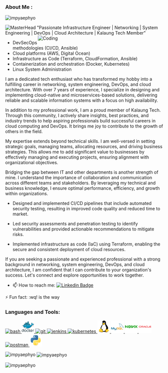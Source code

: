 ### About Me :
<p align="left"> <img src="https://komarev.com/ghpvc/?username=impyaephyo&label=Profile%20views&color=0e75b6&style=flat" alt="impyaephyo" /> </p>

![MasterHead](https://piensoexisto.com/wp-content/uploads/2022/02/1_C-06JO_UVDCaE5zm_09J2w.gif)
"Passionate Infrastructure Engineer | Networking | System Engineering | DevOps | Cloud Architecture | Kalaung Tech Member"
<img align="right" alt="Coding" width="400" src="https://camo.githubusercontent.com/10b2d4e80487e1d9cd086ce8619e15740a1bd22c6462f6be13df93ee684deb7b/68747470733a2f2f616e616c7974696373696e6469616d61672e636f6d2f77702d636f6e74656e742f75706c6f6164732f323031382f31322f646576656c6f7065722d6472696262626c652e676966">

- DevSecOps methodologies (CI/CD, Ansible)
- Cloud platforms (AWS, Digital Ocean)
- Infrastructure as Code (Terraform, CloudFormation, Ansible)
- Containerization and orchestration (Docker, Kubernetes)
- Linux System Administration

I am a dedicated tech enthusiast who has transformed my hobby into a fulfilling career in networking, system engineering, DevOps, and cloud architecture. With over 7 years of experience, I specialize in designing and implementing cloud-native and microservices-based solutions, delivering reliable and scalable information systems with a focus on high availability.

In addition to my professional work, I am a proud member of Kalaung Tech. Through this community, I actively share insights, best practices, and industry trends to help aspiring professionals build successful careers in cloud computing and DevOps. It brings me joy to contribute to the growth of others in the field.

My expertise extends beyond technical skills. I am well-versed in setting strategic goals, managing teams, allocating resources, and driving business strategies. This allows me to add significant value to businesses by effectively managing and executing projects, ensuring alignment with organizational objectives.

Bridging the gap between IT and other departments is another strength of mine. I understand the importance of collaboration and communication across different teams and stakeholders. By leveraging my technical and business knowledge, I ensure optimal performance, efficiency, and growth within organizations.


- Designed and implemented CI/CD pipelines that include automated security testing, resulting in improved code quality and reduced time to market.

- Led security assessments and penetration testing to identify vulnerabilities and provided actionable recommendations to mitigate risks.

- Implemented infrastructure as code (IaC) using Terraform, enabling the secure and consistent deployment of cloud resources.



If you are seeking a passionate and experienced professional with a strong background in networking, system engineering, DevOps, and cloud architecture, I am confident that I can contribute to your organization's success. Let's connect and explore opportunities to work together.


- 📫 How to reach me: [![Linkedin Badge](https://img.shields.io/badge/LinkedIn-blue?style=for-the-badge&logo=linkedin&logoColor=white)](https://www.linkedin.com/in/pyae-phyo-567b9412a/)

⚡ Fun fact: :wq! is the way
<p align="left">
</p>

<h3 align="left">Languages and Tools:</h3>
<p align="left"> <a href="https://www.gnu.org/software/bash/" target="_blank" rel="noreferrer"> <img src="https://www.vectorlogo.zone/logos/gnu_bash/gnu_bash-icon.svg" alt="bash" width="40" height="40"/> </a> <a href="https://www.docker.com/" target="_blank" rel="noreferrer"> <img src="https://raw.githubusercontent.com/devicons/devicon/master/icons/docker/docker-original-wordmark.svg" alt="docker" width="40" height="40"/> </a> <a href="https://git-scm.com/" target="_blank" rel="noreferrer"> <img src="https://www.vectorlogo.zone/logos/git-scm/git-scm-icon.svg" alt="git" width="40" height="40"/> </a> <a href="https://www.jenkins.io" target="_blank" rel="noreferrer"> <img src="https://www.vectorlogo.zone/logos/jenkins/jenkins-icon.svg" alt="jenkins" width="40" height="40"/> </a> <a href="https://kubernetes.io" target="_blank" rel="noreferrer"> <img src="https://www.vectorlogo.zone/logos/kubernetes/kubernetes-icon.svg" alt="kubernetes" width="40" height="40"/> </a> <a href="https://www.linux.org/" target="_blank" rel="noreferrer"> <img src="https://raw.githubusercontent.com/devicons/devicon/master/icons/linux/linux-original.svg" alt="linux" width="40" height="40"/> </a> <a href="https://www.mysql.com/" target="_blank" rel="noreferrer"> <img src="https://raw.githubusercontent.com/devicons/devicon/master/icons/mysql/mysql-original-wordmark.svg" alt="mysql" width="40" height="40"/> </a> <a href="https://www.nginx.com" target="_blank" rel="noreferrer"> <img src="https://raw.githubusercontent.com/devicons/devicon/master/icons/nginx/nginx-original.svg" alt="nginx" width="40" height="40"/> </a> <a href="https://www.oracle.com/" target="_blank" rel="noreferrer"> <img src="https://raw.githubusercontent.com/devicons/devicon/master/icons/oracle/oracle-original.svg" alt="oracle" width="40" height="40"/> </a> <a href="https://postman.com" target="_blank" rel="noreferrer"> <img src="https://www.vectorlogo.zone/logos/getpostman/getpostman-icon.svg" alt="postman" width="40" height="40"/> </a> <a href="https://www.python.org" target="_blank" rel="noreferrer"> <img src="https://raw.githubusercontent.com/devicons/devicon/master/icons/python/python-original.svg" alt="python" width="40" height="40"/> </a> </p>

<p><img align="left" src="https://github-readme-stats.vercel.app/api/top-langs?username=impyaephyo&show_icons=true&locale=en&layout=compact" alt="impyaephyo" /></p>

<p>&nbsp;<img align="center" src="https://github-readme-stats.vercel.app/api?username=impyaephyo&show_icons=true&locale=en" alt="impyaephyo" /></p>

<p><img align="center" src="https://github-readme-streak-stats.herokuapp.com/?user=impyaephyo&" alt="impyaephyo" /></p>
